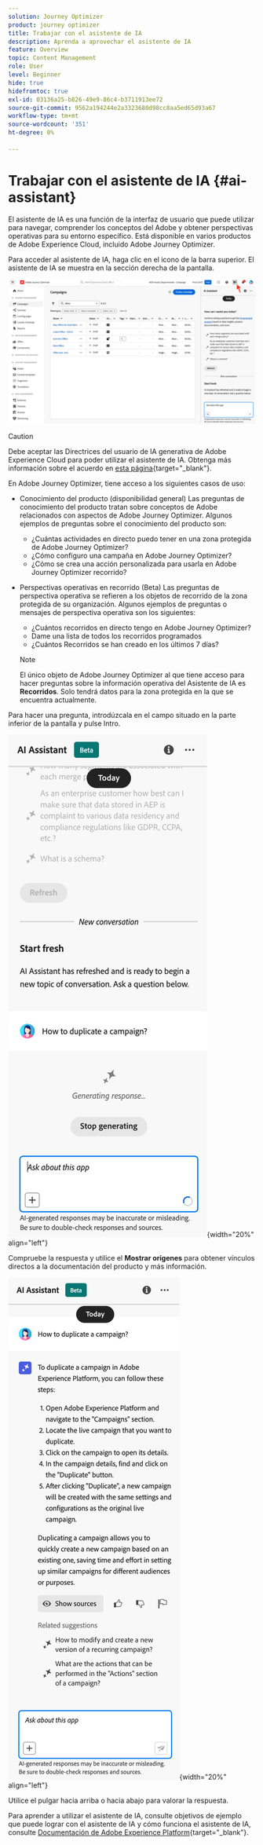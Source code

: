 ```yaml
---
solution: Journey Optimizer
product: journey optimizer
title: Trabajar con el asistente de IA
description: Aprenda a aprovechar el asistente de IA
feature: Overview
topic: Content Management
role: User
level: Beginner
hide: true
hidefromtoc: true
exl-id: 03136a25-b826-49e9-86c4-b3711913ee72
source-git-commit: 9562a194244e2a3323680d98cc8aa5ed65d93a67
workflow-type: tm+mt
source-wordcount: '351'
ht-degree: 0%

---
```


# Trabajar con el asistente de IA {#ai-assistant}

El asistente de IA es una función de la interfaz de usuario que puede utilizar para navegar, comprender los conceptos del Adobe y obtener perspectivas operativas para su entorno específico. Está disponible en varios productos de Adobe Experience Cloud, incluido Adobe Journey Optimizer.

Para acceder al asistente de IA, haga clic en el icono de la barra superior. El asistente de IA se muestra en la sección derecha de la pantalla.

![](assets/do-not-localize/ai-assistant-open.png)


>[!CAUTION]
>
>Debe aceptar las Directrices del usuario de IA generativa de Adobe Experience Cloud para poder utilizar el asistente de IA. Obtenga más información sobre el acuerdo en [esta página](https://experienceleague.adobe.com/en/docs/experience-platform/landing/platform-ui/ai-assistant){target="_blank"}.

En Adobe Journey Optimizer, tiene acceso a los siguientes casos de uso:

* Conocimiento del producto (disponibilidad general) Las preguntas de conocimiento del producto tratan sobre conceptos de Adobe relacionados con aspectos de Adobe Journey Optimizer. Algunos ejemplos de preguntas sobre el conocimiento del producto son:

   * ¿Cuántas actividades en directo puedo tener en una zona protegida de Adobe Journey Optimizer?
   * ¿Cómo configuro una campaña en Adobe Journey Optimizer?
   * ¿Cómo se crea una acción personalizada para usarla en Adobe Journey Optimizer recorrido?


* Perspectivas operativas en recorrido (Beta) Las preguntas de perspectiva operativa se refieren a los objetos de recorrido de la zona protegida de su organización. Algunos ejemplos de preguntas o mensajes de perspectiva operativa son los siguientes:

   * ¿Cuántos recorridos en directo tengo en Adobe Journey Optimizer?
   * Dame una lista de todos los recorridos programados
   * ¿Cuántos Recorridos se han creado en los últimos 7 días?

  >[!NOTE]
  >
  >El único objeto de Adobe Journey Optimizer al que tiene acceso para hacer preguntas sobre la información operativa del Asistente de IA es **Recorridos**. Solo tendrá datos para la zona protegida en la que se encuentra actualmente.


Para hacer una pregunta, introdúzcala en el campo situado en la parte inferior de la pantalla y pulse Intro.

![](assets/do-not-localize/ai-assistant-ask.png){width="20%" align="left"}

Compruebe la respuesta y utilice el **Mostrar orígenes** para obtener vínculos directos a la documentación del producto y más información.

![](assets/do-not-localize/ai-assistant-answer.png){width="20%" align="left"}

Utilice el pulgar hacia arriba o hacia abajo para valorar la respuesta.

Para aprender a utilizar el asistente de IA, consulte objetivos de ejemplo que puede lograr con el asistente de IA y cómo funciona el asistente de IA, consulte [Documentación de Adobe Experience Platform](https://experienceleague.adobe.com/en/docs/experience-platform/landing/platform-ui/ai-assistant){target="_blank"}.
